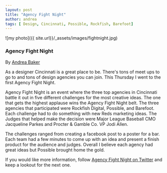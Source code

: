 ```yaml
---
layout: post
title: "Agency Fight Night"
author: andrea
tags: [ Design, Cincinnati, Possible, Rockfish, Barefoot]
---
```

![my photo]({{ site.url}}/_assets/images/fightnight.jpg)

### Agency Fight Night

<span class="author">By <a href="https://twitter.com/Andreambaker8">Andrea Baker</a></span>

As a designer Cincinnati is a great place to be.  There's tons of meet ups to go to and tons of design agencies you can join.  This Thursday I went to the first Agency Fight Night.  

Agency Fight Night is an event where the three top agencies in Cincinnati battle it out in five different challenges for the most creative ideas.  The one that gets the highest applause wins the Agency Fight Night belt.  The three agencies that participated were Rockfish Digital, Possible, and Barefoot.  Each challenge had to do something with new Reds marketing ideas.  The Judges that helped make the decision were Major League Baseball CMO Jacqueline Parkes and Procter & Gamble Co. VP Jodi Allen.  

The challenges ranged from creating a facebook post to a poster for a bar.  Each team had a few minutes to come up with an idea and present a finish product for the audience and judges.  Overall I believe each agency had great ideas but Possible brought home the gold.

If you would like more information, follow [Agency Fight Night on Twitter](https://twitter.com/agncyfightnight) and keep a lookout for the next one.
